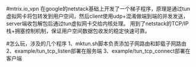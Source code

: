 #mtrix.io_vpn
在google的netstack基础上开发了一个梯子程序，原理是通过tun虚拟网卡将包转发到用户空间，然后client使用udp+混淆做端到端的并发发送，server端收包解包后通过tun虚拟网卡交给内核处理。
用到了netstack的TCP/IP栈+拥塞控制机制，保证用户空间数据包收发的稳定快速可靠。

#怎么玩，涉及的几个程序
1、mktun.sh脚本负责添加子网路由和卸载子网路由
2、example/tun_tcp_listen部署在服务端
3、example/tun_tcp_connect部署在客户端
